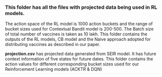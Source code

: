 ### This folder has all the files with projected data being used in RL models.

The action space of the RL model is 1000 action buckets and the range of bucket sizes used for Contextual Bandit model is 200-500. The Batch size of total number of vaccines is taken as 10 lakh. This folder contains the outputs of the RL models, CB model and the Naive approach adopted for distributing vaccines as described in our paper.

**projection.csv** has projected data generated from SEIR model. It has future context information of five states for future dates.
This folder contains the action values for different corresponding bucket sizes used for our Reinforcement Learning models (ACKTR & DQN)

